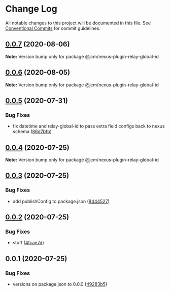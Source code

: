 # Change Log

All notable changes to this project will be documented in this file.
See [Conventional Commits](https://conventionalcommits.org) for commit guidelines.

## [0.0.7](https://github.com/JCMais/nexus-plugins/compare/@jcm/nexus-plugin-relay-global-id@0.0.6...@jcm/nexus-plugin-relay-global-id@0.0.7) (2020-08-06)

**Note:** Version bump only for package @jcm/nexus-plugin-relay-global-id

## [0.0.6](https://github.com/JCMais/nexus-plugins/compare/@jcm/nexus-plugin-relay-global-id@0.0.5...@jcm/nexus-plugin-relay-global-id@0.0.6) (2020-08-05)

**Note:** Version bump only for package @jcm/nexus-plugin-relay-global-id

## [0.0.5](https://github.com/JCMais/nexus-plugins/compare/@jcm/nexus-plugin-relay-global-id@0.0.4...@jcm/nexus-plugin-relay-global-id@0.0.5) (2020-07-31)

### Bug Fixes

- fix datetime and relay-global-id to pass extra field configs back to nexus schema ([86d7bfb](https://github.com/JCMais/nexus-plugins/commit/86d7bfb5b0d3e9fecfd0ad5b59c16c9821a07817))

## [0.0.4](https://github.com/JCMais/nexus-plugins/compare/@jcm/nexus-plugin-relay-global-id@0.0.3...@jcm/nexus-plugin-relay-global-id@0.0.4) (2020-07-25)

**Note:** Version bump only for package @jcm/nexus-plugin-relay-global-id

## [0.0.3](https://github.com/JCMais/nexus-plugins/compare/@jcm/nexus-plugin-relay-global-id@0.0.2...@jcm/nexus-plugin-relay-global-id@0.0.3) (2020-07-25)

### Bug Fixes

- add publishConfig to package.json ([8444527](https://github.com/JCMais/nexus-plugins/commit/8444527c32502e5b91369035cf68e8fa44366d6b))

## [0.0.2](https://github.com/JCMais/nexus-plugins/compare/@jcm/nexus-plugin-relay-global-id@0.0.1...@jcm/nexus-plugin-relay-global-id@0.0.2) (2020-07-25)

### Bug Fixes

- stuff ([4fcae7d](https://github.com/JCMais/nexus-plugins/commit/4fcae7d93f09eaa7b4fcdd0b4a3c43f2666e0d1d))

## 0.0.1 (2020-07-25)

### Bug Fixes

- versions on package.json to 0.0.0 ([49283b5](https://github.com/JCMais/nexus-plugins/commit/49283b521f7dc14ea877f96b4e60665d890b736b))
